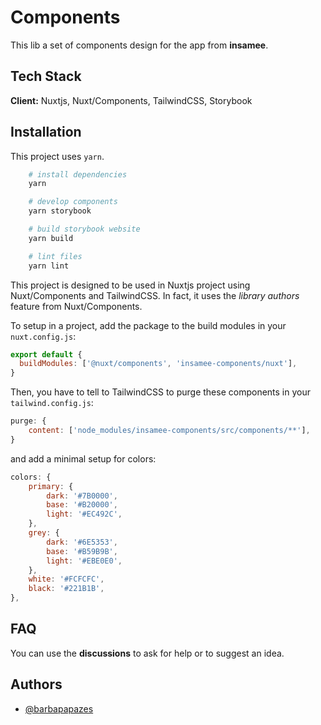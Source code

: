 # Components

This lib a set of components design for the app from **insamee**.

## Tech Stack

**Client:** Nuxtjs, Nuxt/Components, TailwindCSS, Storybook

## Installation

This project uses `yarn`.

```bash
    # install dependencies
    yarn

    # develop components
    yarn storybook

    # build storybook website
    yarn build

    # lint files
    yarn lint
```

This project is designed to be used in Nuxtjs project using Nuxt/Components and TailwindCSS. In fact, it uses the _library authors_ feature from Nuxt/Components.

To setup in a project, add the package to the build modules in your `nuxt.config.js`:

```js
export default {
  buildModules: ['@nuxt/components', 'insamee-components/nuxt'],
}
```

Then, you have to tell to TailwindCSS to purge these components in your `tailwind.config.js`:

```js
purge: {
    content: ['node_modules/insamee-components/src/components/**'],
}
```

and add a minimal setup for colors:

```js
colors: {
    primary: {
        dark: '#7B0000',
        base: '#B20000',
        light: '#EC492C',
    },
    grey: {
        dark: '#6E5353',
        base: '#B59B9B',
        light: '#EBE0E0',
    },
    white: '#FCFCFC',
    black: '#221B1B',
},
```

## FAQ

You can use the **discussions** to ask for help or to suggest an idea.

## Authors

- [@barbapapazes](https://www.github.com/barbapapazes)
